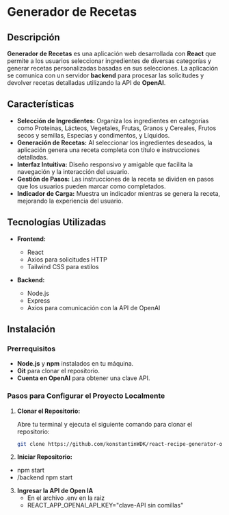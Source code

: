 # Generador de Recetas

## Descripción

**Generador de Recetas** es una aplicación web desarrollada con **React** que permite a los usuarios seleccionar ingredientes de diversas categorías y generar recetas personalizadas basadas en sus selecciones. La aplicación se comunica con un servidor **backend** para procesar las solicitudes y devolver recetas detalladas utilizando la API de **OpenAI**.

## Características

- **Selección de Ingredientes:** Organiza los ingredientes en categorías como Proteínas, Lácteos, Vegetales, Frutas, Granos y Cereales, Frutos secos y semillas, Especias y condimentos, y Líquidos.
- **Generación de Recetas:** Al seleccionar los ingredientes deseados, la aplicación genera una receta completa con título e instrucciones detalladas.
- **Interfaz Intuitiva:** Diseño responsivo y amigable que facilita la navegación y la interacción del usuario.
- **Gestión de Pasos:** Las instrucciones de la receta se dividen en pasos que los usuarios pueden marcar como completados.
- **Indicador de Carga:** Muestra un indicador mientras se genera la receta, mejorando la experiencia del usuario.

## Tecnologías Utilizadas

- **Frontend:**
  - React
  - Axios para solicitudes HTTP
  - Tailwind CSS para estilos

- **Backend:**
  - Node.js
  - Express
  - Axios para comunicación con la API de OpenAI

## Instalación

### Prerrequisitos

- **Node.js** y **npm** instalados en tu máquina.
- **Git** para clonar el repositorio.
- **Cuenta en OpenAI** para obtener una clave API.

### Pasos para Configurar el Proyecto Localmente

1. **Clonar el Repositorio:**

   Abre tu terminal y ejecuta el siguiente comando para clonar el repositorio:

   ```bash
   git clone https://github.com/konstantinWDK/react-recipe-generator-open-ai-api.git

2. **Iniciar Repositorio:**
    
  - npm start
  - /backend npm start

3. **Ingresar la API de Open IA**
    - En el archivo .env en la raiz
    - REACT_APP_OPENAI_API_KEY="clave-API sin comillas"

